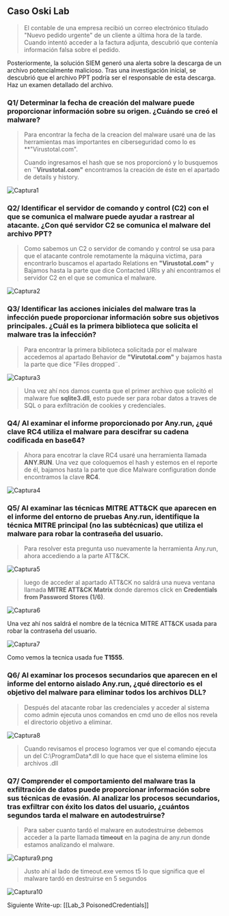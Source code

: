 ## Caso Oski Lab

>El contable de una empresa recibió un correo electrónico titulado "Nuevo pedido urgente" de un cliente a última hora de la tarde. Cuando intentó acceder a la factura adjunta, descubrió que contenía información falsa sobre el pedido.
>
Posteriormente, la solución SIEM generó una alerta sobre la descarga de un archivo potencialmente malicioso. Tras una investigación inicial, se descubrió que el archivo PPT podría ser el responsable de esta descarga. Haz un examen detallado del archivo.

### Q1/ Determinar la fecha de creación del malware puede proporcionar información sobre su origen. ¿Cuándo se creó el malware?

>Para encontrar la fecha de la creacion del malware usaré una de las herramientas mas importantes en ciberseguridad como lo es **"Virustotal.com".
>
>Cuando ingresamos el hash que se nos proporcionó y lo busquemos en **¨Virustotal.com"** encontramos la creación de éste en el apartado de details y history.

![Captura1](Cyberseguridad/Write-ups/Lab_2%20Oski/Capturas/Captura1.png)
### Q2/ Identificar el servidor de comando y control (C2) con el que se comunica el malware puede ayudar a rastrear al atacante. ¿Con qué servidor C2 se comunica el malware del archivo PPT?

>Como sabemos un C2 o servidor de comando y control se usa para que el atacante controle remotamente la máquina victima, para encontrarlo buscamos el apartado Relations en **"Virustotal.com"** y Bajamos hasta la parte que dice Contacted URls y ahí encontramos el servidor C2 en el que se comunica el malware.

![Captura2](Cyberseguridad/Write-ups/Lab_2%20Oski/Capturas/Captura2.png)
### Q3/ Identificar las acciones iniciales del malware tras la infección puede proporcionar información sobre sus objetivos principales. ¿Cuál es la primera biblioteca que solicita el malware tras la infección?

>Para encontrar la primera biblioteca solicitada por el malware accedemos al apartado Behavior de **"Virutotal.com"** y bajamos hasta la parte que dice "Files dropped¨.

![Captura3](Cyberseguridad/Write-ups/Lab_2%20Oski/Capturas/Captura3.png)

>Una vez ahí nos damos cuenta que el primer archivo que solicitó el malware fue **sqlite3.dll**, esto puede ser para robar datos a traves de SQL o para exfiltración de cookies y credenciales.

### Q4/ Al examinar el informe proporcionado por Any.run, ¿qué clave RC4 utiliza el malware para descifrar su cadena codificada en base64?

>Ahora para encotrar la clave RC4 usaré una herramienta llamada **ANY.RUN**. Una vez que coloquemos el hash y estemos en el reporte de él, bajamos hasta la parte que dice Malware configuration donde encontramos la clave **RC4**.

![Captura4](Cyberseguridad/Write-ups/Lab_2%20Oski/Capturas/Captura4.png)
### Q5/ Al examinar las técnicas MITRE ATT&CK que aparecen en el informe del entorno de pruebas Any.run, identifique la técnica MITRE principal (no las subtécnicas) que utiliza el malware para robar la contraseña del usuario.

>Para resolver esta pregunta uso nuevamente la herramienta Any.run,
>ahora accediendo a la parte ATT&CK.

![Captura5](Cyberseguridad/Write-ups/Lab_2%20Oski/Capturas/Captura5.png)

>luego de acceder al apartado ATT&CK no saldrá una nueva ventana llamada **MITRE ATT&CK Matrix** donde daremos click en **Credentials from Password Stores (1/6)**.

![Captura6](Cyberseguridad/Write-ups/Lab_2%20Oski/Capturas/Captura6.png)

Una vez ahí nos saldrá el nombre de la técnica MITRE ATT&CK usada para robar la contraseña del usuario.

![Captura7](Cyberseguridad/Write-ups/Lab_2%20Oski/Capturas/Captura7.png)

Como vemos la tecnica usada fue **T1555**.

### Q6/ Al examinar los procesos secundarios que aparecen en el informe del entorno aislado Any.run, ¿qué directorio es el objetivo del malware para eliminar todos los archivos DLL?

>Después del atacante robar las credenciales y acceder al sistema como admin ejecuta unos comandos en cmd uno de ellos nos revela el directorio objetivo a eliminar.

![Captura8](Capturas/Captura8.png)

>Cuando revisamos el proceso logramos ver que el comando ejecuta un del C:\ProgramData\*.dll lo que hace que el sistema elimine los archivos .dll

### Q7/ Comprender el comportamiento del malware tras la exfiltración de datos puede proporcionar información sobre sus técnicas de evasión. Al analizar los procesos secundarios, tras exfiltrar con éxito los datos del usuario, ¿cuántos segundos tarda el malware en autodestruirse?

>Para saber cuanto tardó el malware en autodestruirse debemos acceder a la parte llamada **timeout** en la pagina de any.run donde estamos analizando el malware.

![Captura9.png](Capturas/Captura9.png)

>Justo ahí al lado de timeout.exe vemos t5 lo que significa que el malware tardó en destruirse en 5 segundos

![Captura10](Capturas/Captura10.png)

Siguiente Write-up: [[Lab_3 PoisonedCredentials]]